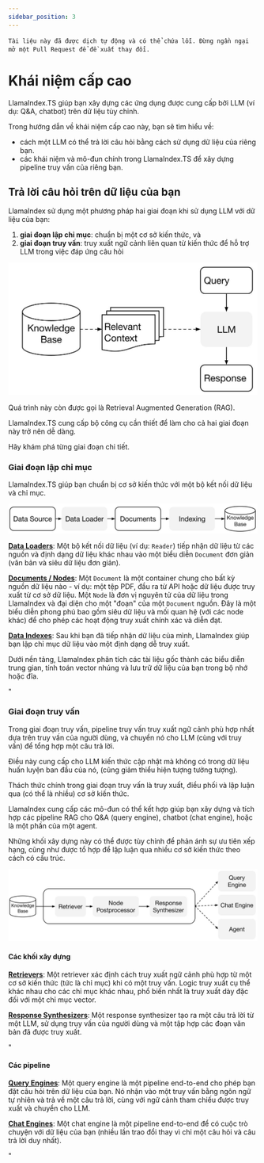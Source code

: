 ```yaml
---
sidebar_position: 3
---
```


`Tài liệu này đã được dịch tự động và có thể chứa lỗi. Đừng ngần ngại mở một Pull Request để đề xuất thay đổi.`

# Khái niệm cấp cao

LlamaIndex.TS giúp bạn xây dựng các ứng dụng được cung cấp bởi LLM (ví dụ: Q&A, chatbot) trên dữ liệu tùy chỉnh.

Trong hướng dẫn về khái niệm cấp cao này, bạn sẽ tìm hiểu về:

- cách một LLM có thể trả lời câu hỏi bằng cách sử dụng dữ liệu của riêng bạn.
- các khái niệm và mô-đun chính trong LlamaIndex.TS để xây dựng pipeline truy vấn của riêng bạn.

## Trả lời câu hỏi trên dữ liệu của bạn

LlamaIndex sử dụng một phương pháp hai giai đoạn khi sử dụng LLM với dữ liệu của bạn:

1. **giai đoạn lập chỉ mục**: chuẩn bị một cơ sở kiến thức, và
2. **giai đoạn truy vấn**: truy xuất ngữ cảnh liên quan từ kiến thức để hỗ trợ LLM trong việc đáp ứng câu hỏi

![](./_static/concepts/rag.jpg)

Quá trình này còn được gọi là Retrieval Augmented Generation (RAG).

LlamaIndex.TS cung cấp bộ công cụ cần thiết để làm cho cả hai giai đoạn này trở nên dễ dàng.

Hãy khám phá từng giai đoạn chi tiết.

### Giai đoạn lập chỉ mục

LlamaIndex.TS giúp bạn chuẩn bị cơ sở kiến thức với một bộ kết nối dữ liệu và chỉ mục.

![](./_static/concepts/indexing.jpg)

[**Data Loaders**](./modules/high_level/data_loader.md):
Một bộ kết nối dữ liệu (ví dụ: `Reader`) tiếp nhận dữ liệu từ các nguồn và định dạng dữ liệu khác nhau vào một biểu diễn `Document` đơn giản (văn bản và siêu dữ liệu đơn giản).

[**Documents / Nodes**](./modules/high_level/documents_and_nodes.md): Một `Document` là một container chung cho bất kỳ nguồn dữ liệu nào - ví dụ: một tệp PDF, đầu ra từ API hoặc dữ liệu được truy xuất từ cơ sở dữ liệu. Một `Node` là đơn vị nguyên tử của dữ liệu trong LlamaIndex và đại diện cho một "đoạn" của một `Document` nguồn. Đây là một biểu diễn phong phú bao gồm siêu dữ liệu và mối quan hệ (với các node khác) để cho phép các hoạt động truy xuất chính xác và diễn đạt.

[**Data Indexes**](./modules/high_level/data_index.md):
Sau khi bạn đã tiếp nhận dữ liệu của mình, LlamaIndex giúp bạn lập chỉ mục dữ liệu vào một định dạng dễ truy xuất.

Dưới nền tảng, LlamaIndex phân tích các tài liệu gốc thành các biểu diễn trung gian, tính toán vector nhúng và lưu trữ dữ liệu của bạn trong bộ nhớ hoặc đĩa.

"

### Giai đoạn truy vấn

Trong giai đoạn truy vấn, pipeline truy vấn truy xuất ngữ cảnh phù hợp nhất dựa trên truy vấn của người dùng,
và chuyển nó cho LLM (cùng với truy vấn) để tổng hợp một câu trả lời.

Điều này cung cấp cho LLM kiến thức cập nhật mà không có trong dữ liệu huấn luyện ban đầu của nó,
(cũng giảm thiểu hiện tượng tưởng tượng).

Thách thức chính trong giai đoạn truy vấn là truy xuất, điều phối và lập luận qua (có thể là nhiều) cơ sở kiến thức.

LlamaIndex cung cấp các mô-đun có thể kết hợp giúp bạn xây dựng và tích hợp các pipeline RAG cho Q&A (query engine), chatbot (chat engine), hoặc là một phần của một agent.

Những khối xây dựng này có thể được tùy chỉnh để phản ánh sự ưu tiên xếp hạng, cũng như được tổ hợp để lập luận qua nhiều cơ sở kiến thức theo cách có cấu trúc.

![](./_static/concepts/querying.jpg)

#### Các khối xây dựng

[**Retrievers**](./modules/low_level/retriever.md):
Một retriever xác định cách truy xuất ngữ cảnh phù hợp từ một cơ sở kiến thức (tức là chỉ mục) khi có một truy vấn.
Logic truy xuất cụ thể khác nhau cho các chỉ mục khác nhau, phổ biến nhất là truy xuất dày đặc đối với một chỉ mục vector.

[**Response Synthesizers**](./modules/low_level/response_synthesizer.md):
Một response synthesizer tạo ra một câu trả lời từ một LLM, sử dụng truy vấn của người dùng và một tập hợp các đoạn văn bản đã được truy xuất.

"

#### Các pipeline

[**Query Engines**](./modules/high_level/query_engine.md):
Một query engine là một pipeline end-to-end cho phép bạn đặt câu hỏi trên dữ liệu của bạn.
Nó nhận vào một truy vấn bằng ngôn ngữ tự nhiên và trả về một câu trả lời, cùng với ngữ cảnh tham chiếu được truy xuất và chuyển cho LLM.

[**Chat Engines**](./modules/high_level/chat_engine.md):
Một chat engine là một pipeline end-to-end để có cuộc trò chuyện với dữ liệu của bạn
(nhiều lần trao đổi thay vì chỉ một câu hỏi và câu trả lời duy nhất).

"
